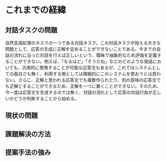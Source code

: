 # これまでの経緯
## 対話タスクの問題
自然言語処理のタスクの一つである対話タスク。この対話タスクが抱える大きな問題として、応答の生成に正解を定めることができないことである。今までの会話の流れに沿った対話を行えば正しいという、曖昧で抽象的なため評価を定義することができない。例えば、「なるほど」「そうだね」などのどのような発話においても、汎用的に使用することが可能な応答文もあるが、これではシステムとしての面白さも無く、利用する側としては積極的にこのシステムを使おうとは思わない。さらに、正解と思われる応答文でも複数作られたり、別の意味の応答文でも正解とすることができるため、正解を一つに置くことができない。そのため、今一度は応答文を生成するのでは無く、対話の流れとして応答の対話行為が正しいかどうか判断することから始める。
## 現状の問題
## 課題解決の方法
## 提案手法の強み
